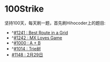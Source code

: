 # 100Strike
坚持100天，每天刷一题，首先刷Hihocoder上的题目:
- ^[#1241 : Best Route in a Grid](http://hihocoder.com/problemset/problem/1241) 
- ^[#1242 : MX Loves Game](http://hihocoder.com/problemset/problem/1242)
- ^[#1000 : A + B](http://hihocoder.com/problemset/solution/610828)
- ^[#1014 : Trie树](http://hihocoder.com/problemset/problem/1014)
-  [#1148 : 2月29日](http://hihocoder.com/problemset/problem/1148)